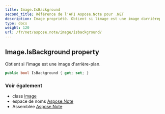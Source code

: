 ```yaml
---
title: Image.IsBackground
second_title: Référence de l'API Aspose.Note pour .NET
description: Image propriété. Obtient si limage est une image darrièreplan.
type: docs
weight: 120
url: /fr/net/aspose.note/image/isbackground/
---
```

## Image.IsBackground property

Obtient si l'image est une image d'arrière-plan.

```csharp
public bool IsBackground { get; set; }
```

### Voir également

* class [Image](../)
* espace de noms [Aspose.Note](../../image/)
* Assemblée [Aspose.Note](../../../)


